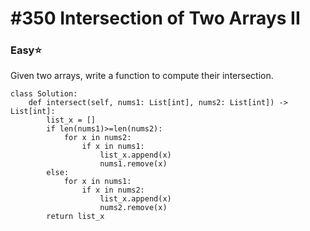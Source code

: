 # \#350 Intersection of Two Arrays II

### Easy:star:

Given two arrays, write a function to compute their intersection.

```text
class Solution:
    def intersect(self, nums1: List[int], nums2: List[int]) -> List[int]:
        list_x = []
        if len(nums1)>=len(nums2):
            for x in nums2:
                if x in nums1:
                    list_x.append(x)
                    nums1.remove(x)
        else:
            for x in nums1:
                if x in nums2:
                    list_x.append(x)
                    nums2.remove(x)
        return list_x
```



